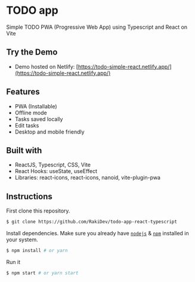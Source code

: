 # TODO app

Simple TODO PWA (Progressive Web App) using Typescript and React on Vite

## Try the Demo

- Demo hosted on Netlify: [https://todo-simple-react.netlify.app/](https://todo-simple-react.netlify.app/)

## Features

- PWA (Installable)
- Offline mode
- Tasks saved locally
- Edit tasks
- Desktop and mobile friendly

## Built with

- ReactJS, Typescript, CSS, Vite
- React Hooks: useState, useEffect
- Libraries: react-icons, react-icons, nanoid, vite-plugin-pwa

## Instructions

First clone this repository.
```bash
$ git clone https://github.com/RakiDev/todo-app-react-typescript
```

Install dependencies. Make sure you already have [`nodejs`](https://nodejs.org/en/) & [`npm`](https://www.npmjs.com/) installed in your system.
```bash
$ npm install # or yarn
```

Run it
```bash
$ npm start # or yarn start
```